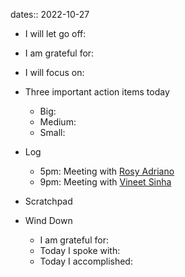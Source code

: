 dates:: 2022-10-27

- I will let go off:
- I am grateful for:
- I will focus on:

- Three important action items today
	- Big:
	- Medium:
	- Small:

- Log
	- 5pm: Meeting with [Rosy Adriano](Notes/Rosy%20Adriano.md)
	- 9pm: Meeting with [Vineet Sinha](Notes/Vineet%20Sinha.md)

- Scratchpad
- Wind Down
	- I am grateful for:
	- Today I spoke with:
	- Today I accomplished: